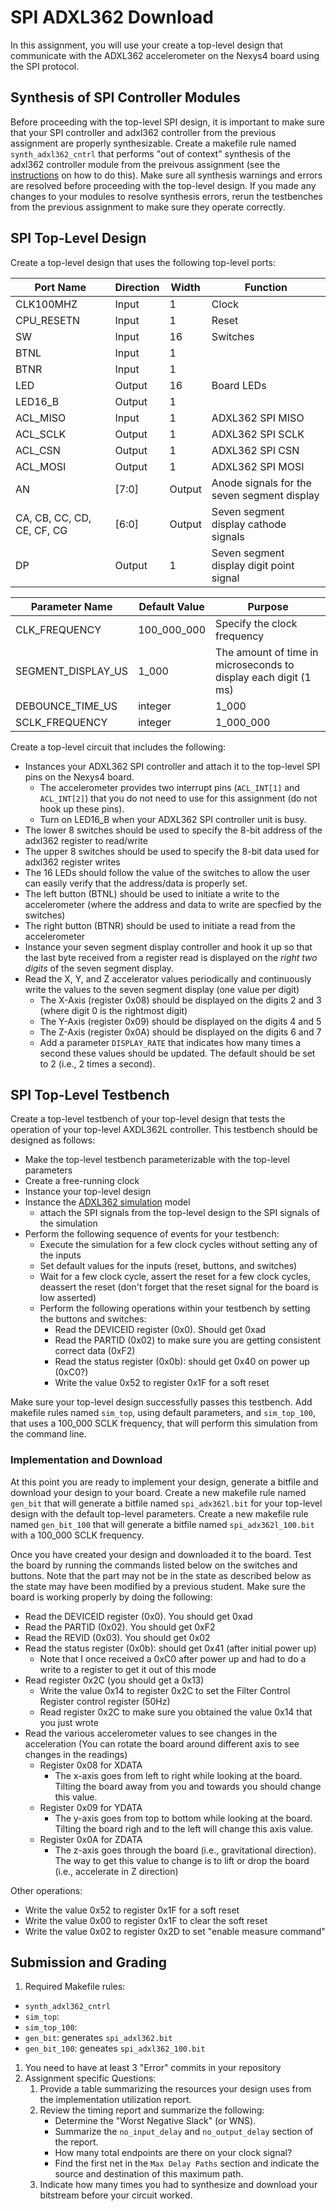 # SPI ADXL362 Download

In this assignment, you will use your create a top-level design that communicate with the ADXL362 accelerometer on the Nexys4 board using the SPI protocol.

## Synthesis of SPI Controller Modules

Before proceeding with the top-level SPI design, it is important to make sure that your SPI controller and adxl362 controller from the previous assignment are properly synthesizable.
Create a makefile rule named `synth_adxl362_cntrl` that performs "out of context" synthesis of the adxl362 controller module from the preivous assignment (see the [instructions](../rx_sim/UART_Receiver_sim.md#receiver-synthesis) on how to do this).
Make sure all synthesis warnings and errors are resolved before proceeding with the top-level design.
If you made any changes to your modules to resolve synthesis errors, rerun the testbenches from the previous assignment to make sure they operate correctly.

## SPI Top-Level Design

Create a top-level design that uses the following top-level ports:

| Port Name | Direction | Width | Function |
| ---- | ---- | ---- | ----  |
| CLK100MHZ | Input | 1 | Clock |
| CPU_RESETN | Input | 1 | Reset |
| SW | Input | 16 | Switches  |
| BTNL | Input | 1 |  |
| BTNR | Input | 1 |  |
| LED | Output | 16 | Board LEDs  |
| LED16_B | Output | 1 |  |
| ACL_MISO | Input | 1 | ADXL362 SPI MISO |
| ACL_SCLK | Output | 1 | ADXL362 SPI SCLK |
| ACL_CSN | Output | 1 | ADXL362 SPI CSN|
| ACL_MOSI | Output | 1 | ADXL362 SPI MOSI |
| AN | [7:0] | Output | Anode signals for the seven segment display |
| CA, CB, CC, CD, CE, CF, CG | [6:0] | Output | Seven segment display cathode signals |
| DP | Output | 1 | Seven segment display digit point signal |

| Parameter Name | Default Value | Purpose |
| ---- | ---- | ---- |
| CLK_FREQUENCY  | 100_000_000 | Specify the clock frequency |
| SEGMENT_DISPLAY_US  | 1_000 | The amount of time in microseconds to display each digit (1 ms) |
| DEBOUNCE_TIME_US | integer | 1_000 | Specifies the minimum debounce delay in micro seconds (1 us) |
| SCLK_FREQUENCY | integer | 1_000_000 | ADXL SPI SCLK rate |


Create a top-level circuit that includes the following:
* Instances your ADXL362 SPI controller and attach it to the top-level SPI pins on the Nexys4 board. 
  * The accelerometer provides two interrupt pins (`ACL_INT[1]` and `ACL_INT[2]`) that you do not need to use for this assignment (do not hook up these pins).
  * Turn on LED16_B when your ADXL362 SPI controller unit is busy.
* The lower 8 switches should be used to specify the 8-bit address of the adxl362 register to read/write
* The upper 8 switches should be used to specify the 8-bit data used for adxl362 register writes
* The 16 LEDs should follow the value of the switches to allow the user can easily verify that the address/data is properly set.
* The left button (BTNL) should be used to initiate a write to the accelerometer (where the address and data to write are specfied by the switches)
* The right button (BTNR) should be used to initiate a read from the accelerometer
* Instance your seven segment display controller and hook it up so that the last byte received from a register read is displayed on the _right two digits_ of the seven segment display.
* Read the X, Y, and Z accelerator values periodically and continuously write the values to the seven segment display (one value per digit)
  * The X-Axis (register 0x08) should be displayed on the digits 2 and 3 (where digit 0 is the rightmost digit)
  * The Y-Axis (register 0x09) should be displayed on the digits 4 and 5
  * The Z-Axis (register 0x0A) should be displayed on the digits 6 and 7
  * Add a parameter `DISPLAY_RATE` that indicates how many times a second these values should be updated. The default should be set to 2 (i.e., 2 times a second).

## SPI Top-Level Testbench

Create a top-level testbench of your top-level design that tests the operation of your top-level AXDL362L controller.
This testbench should be designed as follows:
* Make the top-level testbench parameterizable with the top-level parameters
* Create a free-running clock
* Instance your top-level design
* Instance the [ADXL362 simulation](../spi_cntrl/adxl362_model.sv) model
  * attach the SPI signals from the top-level design to the SPI signals of the simulation
* Perform the following sequence of events for your testbench:
  * Execute the simulation for a few clock cycles without setting any of the inputs
  * Set default values for the inputs (reset, buttons, and switches)
  * Wait for a few clock cycle, assert the reset for a few clock cycles, deassert the reset (don't forget that the reset signal for the board is low asserted)
  * Perform the following operations within your testbench by setting the buttons and switches:
    * Read the DEVICEID register (0x0). Should get 0xad
    * Read the PARTID (0x02) to make sure you are getting consistent correct data (0xF2)
    * Read the status register (0x0b): should get 0x40 on power up (0xC0?)
    * Write the value 0x52 to register 0x1F for a soft reset

Make sure your top-level design successfully passes this testbench.
Add makefile rules named `sim_top`, using default parameters, and `sim_top_100`, that uses a 100_000 SCLK frequency, that will perform this simulation from the command line.


### Implementation and Download

At this point you are ready to implement your design, generate a bitfile and download your design to your board.
Create a new makefile rule named `gen_bit` that will generate a bitfile named `spi_adx362l.bit` for your top-level design with the default top-level parameters.
Create a new makefile rule named `gen_bit_100` that will generate a bitfile named `spi_adx362l_100.bit` with a 100_000 SCLK frequency.

Once you have created your design and downloaded it to the board.
Test the board by running the commands listed below on the switches and buttons.
Note that the part may not be in the state as described below as the state may have been modified by a previous student.
Make sure the board is working properly by doing the following:
  * Read the DEVICEID register (0x0). You should get 0xad
  * Read the PARTID (0x02). You should get 0xF2
  * Read the REVID (0x03). You should get 0x02
  * Read the status register (0x0b): should get 0x41 (after initial power up)
    * Note that I once received a 0xC0 after power up and had to do a write to a register to get it out of this mode
  * Read register 0x2C (you should get a 0x13)
    * Write the value 0x14 to register 0x2C to set the Filter Control Register control register (50Hz)
    * Read register 0x2C to make sure you obtained the value 0x14 that you just wrote
  * Read the various accelerometer values to see changes in the acceleration (You can rotate the board around different axis to see changes in the readings)
    * Register 0x08 for XDATA
      * The x-axis goes from left to right while looking at the board. Tilting the board away from you and towards you should change this value.
    * Register 0x09 for YDATA
      * The y-axis goes from top to bottom while looking at the board. Tilting the board righ and to the left will change this axis value.
    * Register 0x0A for ZDATA
      * The z-axis goes through the board (i.e., gravitational direction). The way to get this value to change is to lift or drop the board (i.e., accelerate in Z direction)

Other operations:
  * Write the value 0x52 to register 0x1F for a soft reset
  * Write the value 0x00 to register 0x1F to clear the soft reset
  * Write the value 0x02 to register 0x2D to set "enable measure command"
  
## Submission and Grading

1. Required Makefile rules:
  * `synth_adxl362_cntrl`
  * `sim_top`:
  * `sim_top_100`:
  * `gen_bit`: generates `spi_adxl362.bit`
  * `gen_bit_100`: geneates `spi_adxl362_100.bit`
1. You need to have at least 3 "Error" commits in your repository
2. Assignment specific Questions:
    1. Provide a table summarizing the resources your design uses from the implementation utilization report.
    1. Review the timing report and summarize the following:
       * Determine the "Worst Negative Slack" (or WNS). 
       * Summarize the `no_input_delay` and `no_output_delay` section of the report.
       * How many total endpoints are there on your clock signal?
       * Find the first net in the `Max Delay Paths` section and indicate the source and destination of this maximum path.
    1. Indicate how many times you had to synthesize and download your bitstream before your circuit worked.
